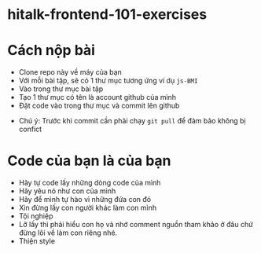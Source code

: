 # hitalk-frontend-101-exercises

# Cách nộp bài

- Clone repo này về máy của bạn
- Với mỗi bài tập, sẽ có 1 thư mục tương ứng ví dụ `js-BMI`
- Vào trong thư mục bài tập
- Tạo 1 thư mục có tên là account github của mình
- Đặt code vào trong thư mục và commit lên github

* Chú ý: Trước khi commit cần phải chạy `git pull` để đảm bảo không bị confict

# Code của bạn là của bạn

- Hãy tự code lấy những dòng code của mình
- Hãy yêu nó như con của mình
- Hãy để mình tự hào vì những đứa con đó
- Xin đừng lấy con người khác làm con mình
- Tội nghiệp
- Lỡ lấy thì phải hiểu con họ và nhớ comment nguồn tham khảo ở đâu chứ đừng lôi về làm con riêng nhé.
- Thiện style
